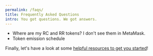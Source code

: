 ```yaml
---
permalink: /faqs/
title: Frequently Asked Questions
intro: You got questions. We got answers.
---
```


- Where are my RC and RR tokens? I don't see them in MetaMask.
- Token emission schedule

Finally, let's have a look at some [helpful resources to get you started](/resources/)!